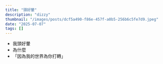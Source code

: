 ```yaml
---
title: "頭好暈"
description: "dizzy"
thumbnail: "/images/posts/dcf5a490-f86e-457f-a0b5-256b6c5fe7d9.jpeg"
date: "2025-07-07"
tags: []
---
```

- 我頭好暈
- 為什麼
- 「因為我的世界為你打轉」
